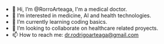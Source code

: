 - 👋 Hi, I’m @RorroArteaga, I'm a medical doctor.
- 👀 I’m interested in medicine, AI and health technologies.
- 🌱 I’m currently learning coding basics.
- 💞️ I’m looking to collaborate on healthcare related proyects.
- 📫 How to reach me: dr.rodrigoarteaga@gmail.com

<!---
RorroArteaga/RorroArteaga is a ✨ special ✨ repository because its `README.md` (this file) appears on your GitHub profile.
You can click the Preview link to take a look at your changes.
--->
